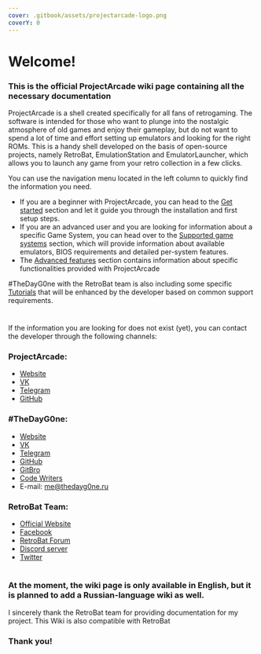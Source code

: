 ```yaml
---
cover: .gitbook/assets/projectarcade-logo.png
coverY: 0
---
```


# Welcome!

### This is the official ProjectArcade wiki page containing all the necessary documentation

ProjectArcade is a shell created specifically for all fans of retrogaming. The software is intended for those who want to plunge into the nostalgic atmosphere of old games and enjoy their gameplay, but do not want to spend a lot of time and effort setting up emulators and looking for the right ROMs. This is a handy shell developed on the basis of open-source projects, namely RetroBat, EmulationStation and EmulatorLauncher, which allows you to launch any game from your retro collection in a few clicks.


You can use the navigation menu located in the left column to quickly find the information you need.&#x20;

* If you are a beginner with ProjectArcade, you can head to the [Get started](get-started/prerequisites.md) section and let it guide you through the installation and first setup steps.
* If you are an advanced user and you are looking for information about a specific Game System, you can head over to the [Supported game systems](supported-game-systems/) section, which will provide information about available emulators, BIOS requirements and detailed per-system features.
* The [Advanced features](broken-reference) section contains information about specific functionalities provided with ProjectArcade



#TheDayG0ne with the RetroBat team is also including some specific [Tutorials](broken-reference) that will be enhanced by the developer based on common support requirements.

# 

If the information you are looking for does not exist (yet), you can contact the developer through the following channels:


### ProjectArcade:
- [Website](https://projectarcade.ru)
- [VK](https://vk.com/projectarcade)
- [Telegram](https://t.me/projectarcade_support)
- [GitHub](https://github.com/ProjectArcade)

### #TheDayG0ne:
- [Website](https://thedayg0ne.ru)
- [VK](https://vk.com/thedayg0ne)
- [Telegram](https://t.me/thedayg0ne)
- [GitHub](https://github.com/thedayg0ne)
- [GitBro](https://gitbro.ru/thedayg0ne)
- [Code Writers](https://cowr.org/members/thedayg0ne.2/)
- E-mail: me@thedayg0ne.ru

### RetroBat Team:
- [Official Website](https://www.retrobat.org/)
- [Facebook](https://social.retrobat.org/facebook)
- [RetroBat Forum](https://social.retrobat.org/forum)
- [Discord server](https://social.retrobat.org/discord)
- [Twitter](https://twitter.com/RetroBat_Off)


&#x20;


#

### At the moment, the wiki page is only available in English, but it is planned to add a Russian-language wiki as well.

I sincerely thank the RetroBat team for providing documentation for my project. This Wiki is also compatible with RetroBat


### Thank you!








